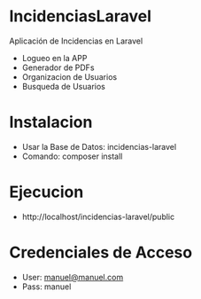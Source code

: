 # IncidenciasLaravel
Aplicación de Incidencias en Laravel
- Logueo en la APP
- Generador de PDFs
- Organizacion de Usuarios
- Busqueda de Usuarios

# Instalacion
- Usar la Base de Datos: incidencias-laravel
- Comando: composer install

# Ejecucion
- http://localhost/incidencias-laravel/public

# Credenciales de Acceso
- User: manuel@manuel.com
- Pass: manuel
